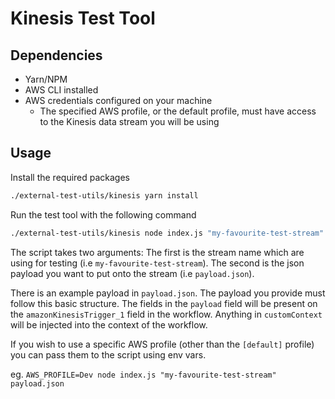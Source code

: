 # Kinesis Test Tool


## Dependencies

- Yarn/NPM
- AWS CLI installed
- AWS credentials configured on your machine
  - The specified AWS profile, or the default profile, must have access to the Kinesis data stream you will be using

  
## Usage

Install the required packages

```sh
./external-test-utils/kinesis yarn install
```

Run the test tool with the following command

```sh
./external-test-utils/kinesis node index.js "my-favourite-test-stream" payload.json
```

The script takes two arguments: 
The first is the stream name which are using for testing (i.e `my-favourite-test-stream`).
The second is the json payload you want to put onto the stream (i.e `payload.json`).

There is an example payload in `payload.json`. The payload you provide must follow this basic structure. The fields in the `payload` field will be present on the `amazonKinesisTrigger_1` field in the workflow.  Anything in `customContext` will be injected into the context of the workflow.

If you wish to use a specific AWS profile (other than the `[default]` profile) you can pass them to the script using env vars.

eg. `AWS_PROFILE=Dev node index.js "my-favourite-test-stream" payload.json`